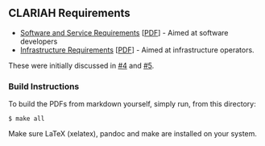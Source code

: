 ## CLARIAH Requirements

* [Software and Service Requirements](software-requirements.md) [[PDF](software-requirements.pdf)] - Aimed at software developers
* [Infrastructure Requirements](infrastructure-requirements.md) [[PDF](infrastructure-requirements.pdf)] - Aimed at infrastructure operators.

These were initially discussed in [#4](https://github.com/CLARIAH/clariah-plus/issues/4) and [#5](https://github.com/CLARIAH/clariah-plus/pull/5).

### Build Instructions

To build the PDFs from markdown yourself, simply run, from this directory:

``$ make all``

Make sure LaTeX (xelatex), pandoc and make are installed on your system.
